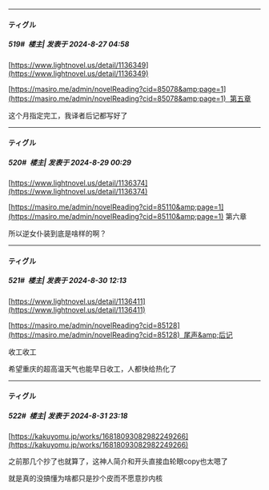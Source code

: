 ﻿
*****

####  ティグル  
##### 519#         楼主| 发表于 2024-8-27 04:58

[https://www.lightnovel.us/detail/1136349](https://www.lightnovel.us/detail/1136349)

[https://masiro.me/admin/novelReading?cid=85078&amp;page=1](https://masiro.me/admin/novelReading?cid=85078&amp;page=1)  第五章

这个月指定完工，我译者后记都写好了


*****

####  ティグル  
##### 520#         楼主| 发表于 2024-8-29 00:29

[https://www.lightnovel.us/detail/1136374](https://www.lightnovel.us/detail/1136374)

[https://masiro.me/admin/novelReading?cid=85110&amp;page=1](https://masiro.me/admin/novelReading?cid=85110&amp;page=1) 第六章

所以逆女仆装到底是啥样的啊？


*****

####  ティグル  
##### 521#         楼主| 发表于 2024-8-30 12:13

[https://www.lightnovel.us/detail/1136411](https://www.lightnovel.us/detail/1136411)

[https://masiro.me/admin/novelReading?cid=85128](https://masiro.me/admin/novelReading?cid=85128)  尾声&amp;后记

收工收工

希望重庆的超高温天气也能早日收工，人都快给热化了


*****

####  ティグル  
##### 522#         楼主| 发表于 2024-8-31 23:18

[https://kakuyomu.jp/works/16818093082982249266](https://kakuyomu.jp/works/16818093082982249266)

之前那几个抄了也就算了，这神人简介和开头直接血轮眼copy也太嗯了

就是真的没搞懂为啥都只是抄个皮而不愿意抄内核

